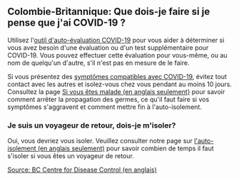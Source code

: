 ## Colombie-Britannique: Que dois-je faire si je pense que j'ai COVID-19 ?

Utilisez l'[outil d'auto-évaluation COVID-19](https://covid19.thrive.health/) pour vous aider à déterminer si vous avez besoin d'une évaluation ou d'un test supplémentaire pour COVID-19. Vous pouvez effectuer cette évaluation pour vous-même, ou au nom de quelqu'un d'autre, s'il n'est pas en mesure de le faire.

Si vous présentez des [symptômes compatibles avec COVID-19](http://www.bccdc.ca/health-info/diseases-conditions/covid-19/about-covid-19/symptoms), évitez tout contact avec les autres et isolez-vous chez vous pendant au moins 10 jours. Consultez la page [Si vous êtes malade (en anglais seulement}](http://www.bccdc.ca/health-info/diseases-conditions/covid-19/about-covid-19/if-you-are-sick) pour savoir comment arrêter la propagation des germes, ce qu'il faut faire si vos symptômes s'aggravent et comment mettre fin à l'auto-isolement.

### Je suis un voyageur de retour, dois-je m'isoler?

Oui, vous devriez vous isoler. Veuillez consulter notre page sur [l'auto-isolement (en anglais seulement)](http://www.bccdc.ca/health-info/diseases-conditions/covid-19/self-isolation) pour savoir combien de temps il faut s'isoler si vous êtes un voyageur de retour. 

[Source: BC Centre for Disease Control (en anglais)](http://www.bccdc.ca/health-info/diseases-conditions/covid-19/common-questions)
